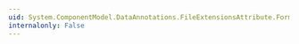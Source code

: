 ```yaml
---
uid: System.ComponentModel.DataAnnotations.FileExtensionsAttribute.FormatErrorMessage(System.String)
internalonly: False
---
```

